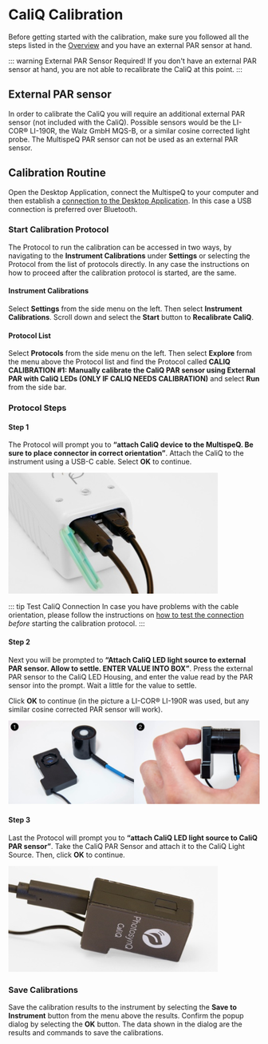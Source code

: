 # CaliQ Calibration

Before getting started with the calibration, make sure you followed all the steps listed in the [Overview](./overview.md) and you have an external PAR sensor at hand.

::: warning External PAR Sensor Required!
If you don't have an external PAR sensor at hand, you are not able to recalibrate the CaliQ at this point.
:::

## External PAR sensor

In order to calibrate the CaliQ you will require an additional external PAR sensor (not included with the CaliQ). Possible sensors would be the LI-COR® LI-190R, the Walz GmbH MQS-B, or a similar cosine corrected light probe. The MultispeQ PAR sensor can not be used as an external PAR sensor.

## Calibration Routine

Open the Desktop Application, connect the MultispeQ to your computer and then establish a [connection to the Desktop Application](../desktop-application/connect-an-instrument.md). In this case a USB connection is preferred over Bluetooth.

### Start Calibration Protocol

The Protocol to run the calibration can be accessed in two ways, by navigating to the **Instrument Calibrations** under **Settings** or selecting the Protocol from the list of protocols directly. In any case the instructions on how to proceed after the calibration protocol is started, are the same.

#### Instrument Calibrations

Select <i class="fa fa-sliders"></i> **Settings** from the side menu on the left. Then select <i class="fa fa-bar-chart"></i> **Instrument Calibrations**. Scroll down and select the **Start** button to **Recalibrate CaliQ**.

#### Protocol List

Select <i class="fa fa-area-chart"></i> **Protocols** from the side menu on the left. Then select <i class="fa fa-search"></i> **Explore** from the menu above the Protocol list and find the Protocol called **CALIQ CALIBRATION #1: Manually calibrate the CaliQ PAR sensor using External PAR with CaliQ LEDs (ONLY IF CALIQ NEEDS CALIBRATION)** and select **Run** from the side bar.

### Protocol Steps

#### Step 1

The Protocol will prompt you to **“attach CaliQ device to the MultispeQ. Be sure to place connector in correct orientation”**. Attach the CaliQ to the instrument using a USB-C cable. Select **OK** to continue.

![Connect the CaliQ to the MultispeQ](./images/caliq-connected-to-multispeq.jpg)

::: tip Test CaliQ Connection
In case you have problems with the cable orientation, please follow the instructions on [how to test the connection](../instruments/caliq.md#test-the-connection) *before* starting the calibration protocol.
:::

#### Step 2

Next you will be prompted to **“Attach CaliQ LED light source to external PAR sensor. Allow to settle. ENTER VALUE INTO BOX”**. Press the external PAR sensor to the CaliQ LED Housing, and enter the value read by the PAR sensor into the prompt. Wait a little for the value to settle.

Click **OK** to continue (in the picture a LI-COR® LI-190R was used, but any similar cosine corrected PAR sensor will work).

![Attach the external PAR sensor to the CaliQ](./images/caliq-attached-to-external-sensor.jpg)

#### Step 3

Last the Protocol will prompt you to **“attach CaliQ LED light source to CaliQ PAR sensor”**. Take the CaliQ PAR Sensor and attach it to the CaliQ Light Source. Then, click **OK** to continue.

![CaliQ PAR Sensor and Light Source attached](./images/caliq-led-sensor-attached.jpg)

### Save Calibrations

Save the calibration results to the instrument by selecting the **Save to Instrument** button from the menu above the results. Confirm the popup dialog by selecting the **OK** button. The data shown in the dialog are the results and commands to save the calibrations.
